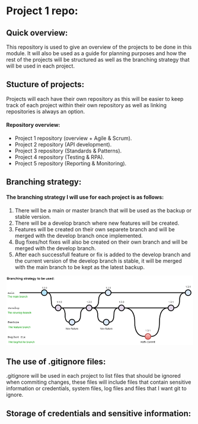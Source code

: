 # Project 1 repo:

## Quick overview:
This repository is used to give an overview of the projects to be done in this module. It will also be used as a guide for planning purposes and how the rest of the projects will be structured as well as the branching strategy that will be used in each project.

## Stucture of projects:
Projects will each have their own repository as this will be easier to keep track of each project within their own repository as well as linking repositories is always an option.

#### Repository overview:
- Project 1 repository (overview + Agile & Scrum).
- Project 2 repository (API development).
- Project 3 repository (Standards & Patterns).
- Project 4 repository (Testing & RPA).
- Project 5 repository (Reporting & Monitoring).

## Branching strategy:
#### The branching strategy I will use for each project is as follows:
1. There will be a main or master branch that will be used as the backup or stable version.
2. There will be a develop branch where new features will be created.
3. Features will be created on their own separete branch and will be merged with the develop branch once implemented.
4. Bug fixes/hot fixes will also be created on their own branch and will be merged with the develop branch.
5. After each successfull feature or fix is added to the develop branch and the current version of the develop branch is stable, it will be merged with the main branch to be kept as the latest backup.

![Branching stategy](https://github.com/dennisvantonder/CMPG-323-Overview-31609988/blob/main/branching_strat.drawio.png)

## The use of .gitignore files:
.gitignore will be used in each project to list files that should be ignored when commiting changes, these files will include files that contain sensitive information or credentials, system files, log files and files that I want git to ignore.

## Storage of credentials and sensitive information:
